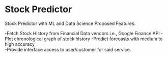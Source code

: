 # Stock Predictor
Stock Predictor with ML and Data Science Proposed Features.  

-Fetch Stock History from Financial Data vendors i.e., Google Finance API 
-Plot chronological graph of stock history 
-Predict forecasts with medium to high accuracy  
-Provide interface access to user/customer for said service.
